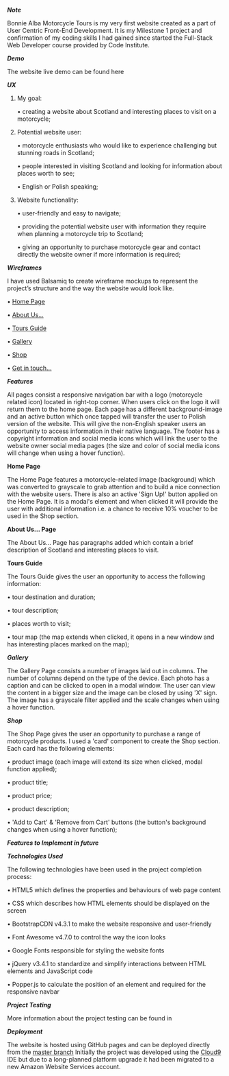 ***Note***

Bonnie Alba Motorcycle Tours is my very first website created as a part of User Centric Front-End Development. It is my Milestone 1 project and confirmation of my coding skills I had gained since started the Full-Stack Web Developer course provided by Code Institute. 

***Demo*** 

The website live demo can be found here 

***UX***

1.	My goal:

    •	creating a website about Scotland and interesting places to visit on a motorcycle;

2.	Potential website user:

    •	motorcycle enthusiasts who would like to experience challenging but stunning roads in Scotland;
    
    •	people interested in visiting Scotland and looking for information about places worth to see;
    
    •   English or Polish speaking;

3.	Website functionality:

    •	user-friendly and easy to navigate;
    
    •	providing the potential website user with information they require when planning a motorcycle trip to Scotland;
    
    •	giving an opportunity to purchase motorcycle gear and contact directly the website owner if more information is required;


***Wireframes***

I have used Balsamiq to create wireframe mockups to represent the project’s structure and the way the website would look like.

• <a href="https://github.com/KrisK1978/Bonnie-Alba-Motorcycle-Tours-Milestone1-UCFD/blob/master/wireframes/Home%20Page.pdf">Home Page</a>

• <a href="https://github.com/KrisK1978/Bonnie-Alba-Motorcycle-Tours-Milestone1-UCFD/blob/master/wireframes/About%20Us%20Page.pdf">About Us...</a>

• <a href="https://github.com/KrisK1978/Bonnie-Alba-Motorcycle-Tours-Milestone1-UCFD/blob/master/wireframes/Tours%20Guide%20Page.pdf">Tours Guide</a>

• <a href="https://github.com/KrisK1978/Bonnie-Alba-Motorcycle-Tours-Milestone1-UCFD/blob/master/wireframes/Gallery%20Page.pdf">Gallery</a>

• <a href="https://github.com/KrisK1978/Bonnie-Alba-Motorcycle-Tours-Milestone1-UCFD/blob/master/wireframes/Shop%20Page.pdf">Shop</a>

• <a href="https://github.com/KrisK1978/Bonnie-Alba-Motorcycle-Tours-Milestone1-UCFD/blob/master/wireframes/Get%20in%20Touch.pdf">Get in touch...</a>


***Features***

All pages consist a responsive navigation bar with a logo (motorcycle related icon) located in right-top corner. When
users click on the logo it will return them to the home page. Each page has a different background-image and an active button which 
once tapped will transfer the user to Polish version of the website. This will give the non-English speaker users an opportunity to 
access information in their native language. The footer has a copyright information and social media icons which will link the user 
to the website owner social media pages (the size and color of social media icons will change when using a hover function).


**Home Page**

The Home Page features a motorcycle-related image (background) which was converted to grayscale to grab attention and to build 
a nice connection with the website users.
There is also an active 'Sign Up!' button applied on the Home Page. It is a modal's element and when clicked it will provide the user
with additional information i.e. a chance to receive 10% voucher to be used in the Shop section.


**About Us... Page**

The About Us... Page has paragraphs added which contain a brief description of Scotland and interesting places to visit.


**Tours Guide**

The Tours Guide gives the user an opportunity to access the following information:

•   tour destination and duration;

•   tour description;

•   places worth to visit;

•   tour map (the map extends when clicked, it opens in a new window and has interesting places marked on the map);


***Gallery***

The Gallery Page consists a number of images laid out in columns. The number of columns depend on the type of the device. 
Each photo has a caption and can be clicked to open in a modal window. The user can view the content in a bigger size and 
the image can be closed by using 'X' sign. The image has a grayscale filter applied and the scale changes when using a hover function.

***Shop***

The Shop Page gives the user an opportunity to purchase a range of motorcycle products. I used a 'card' component to create the Shop section.
Each card has the following elements: 

•   product image (each image will extend its size when clicked, modal function applied);

•   product title;

•   product price;

•   product description;

•   'Add to Cart' & 'Remove from Cart' buttons (the button's background changes when using a hover function);



***Features to Implement in future***



***Technologies Used***

The following technologies have been used in the project completion process:

•   HTML5 which defines the properties and behaviours of web page content  

•   CSS which describes how HTML elements should be displayed on the screen 

•   BootstrapCDN v4.3.1 to make the website responsive and user-friendly

•   Font Awesome v4.7.0 to control the way the icon looks  

•   Google Fonts responsible for styling the website fonts 

•   jQuery v3.4.1 to standardize and simplify interactions between HTML elements and JavaScript code

•   Popper.js to calculate the position of an element and required for the responsive navbar


***Project Testing***

More information about the project testing can be found in 



***Deployment***

The website is hosted using GitHub pages and can be deployed directly from the <a href=”https://github.com/KrisK1978/milestone-project1-bamt-ucfd”>master branch</a>
Initially the project was developed using the <a href=”https://c9.io/login”>Cloud9</a> IDE but due to a long-planned platform upgrade it had been migrated to a new Amazon Website Services account.


